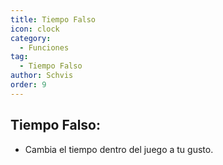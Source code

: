 ```yaml
---
title: Tiempo Falso
icon: clock
category:
  - Funciones
tag:
  - Tiempo Falso
author: Schvis
order: 9
---
```


## Tiempo Falso:
- Cambia el tiempo dentro del juego a tu gusto.
